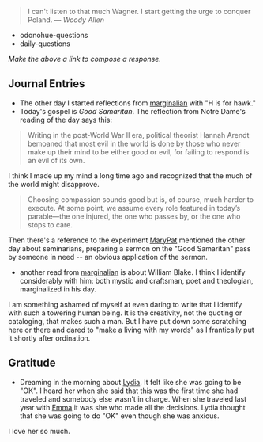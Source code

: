 > I can't listen to that much Wagner. I start getting the urge to conquer Poland.
> — <cite>Woody Allen</cite>

- odonohue-questions
- daily-questions

*Make the above a link to compose a response.*
## Journal Entries
-  The other day I started reflections from [marginalian](marginalian.md) with "H is for hawk."
- Today's gospel is *Good Samaritan*. The reflection from Notre Dame's reading of the day says this:

> Writing in the post-World War II era, political theorist Hannah Arendt bemoaned that most evil in the world is done by those who never make up their mind to be either good or evil, for failing to respond is an evil of its own.

I think I made up my mind a long time ago and recognized that the much of the world might disapprove. 

> Choosing compassion sounds good but is, of course, much harder to execute. At some point, we assume every role featured in today’s parable—the one injured, the one who passes by, or the one who stops to care.

Then there's a reference to the experiment [MaryPat](MaryPat.md) mentioned the other day about seminarians, preparing a sermon on the "Good Samaritan" pass by someone in need -- an obvious application of the sermon.
- another read from [marginalian](marginalian.md) is about William Blake. I think I identify considerably with him: both mystic and craftsman, poet and theologian, marginalized in his day.

I am something ashamed of myself at even daring to write that I identify with such a towering human being. It is the creativity, not the quoting or cataloging, that makes such a man. But I have put down some scratching here or there and dared to "make a living with my words" as I frantically put it shortly after ordination. 
## Gratitude
- Dreaming in the morning about [Lydia](Lydia.md). It felt like she was going to be "OK". I heard her when she said that this was the first time she had traveled and somebody else wasn't in charge. When she traveled last year with [Emma](Emma) it was she who made all the decisions. Lydia thought that she was going to do "OK" even though she was anxious.

I love her so much.


